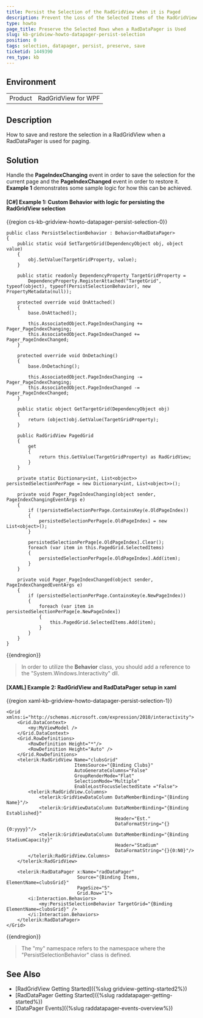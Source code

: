 ```yaml
---
title: Persist the Selection of the RadGridView when it is Paged
description: Prevent the Loss of the Selected Items of the RadGridView while Changing Pages.
type: howto
page_title: Preserve the Selected Rows when a RadDataPager is Used
slug: kb-gridview-howto-datapager-persist-selection
position: 0
tags: selection, datapager, persist, preserve, save
ticketid: 1449390
res_type: kb
---
```


## Environment
<table>
	<tr>
		<td>Product</td>
		<td>RadGridView for WPF</td>
	</tr>
</table>

## Description

How to save and restore the selection in a RadGridView when a RadDataPager is used for paging.

## Solution

Handle the __PageIndexChanging__ event in order to save the selection for the current page and the __PageIndexChanged__ event in order to restore it. __Example 1__ demonstrates some sample logic for how this can be achieved.

#### __[C#] Example 1: Custom Behavior with logic for persisting the RadGridView selection__
{{region cs-kb-gridview-howto-datapager-persist-selection-0}}

    public class PersistSelectionBehavior : Behavior<RadDataPager>
    {
        public static void SetTargetGrid(DependencyObject obj, object value)
        {
            obj.SetValue(TargetGridProperty, value);
        }

        public static readonly DependencyProperty TargetGridProperty =
            DependencyProperty.RegisterAttached("TargetGrid", typeof(object), typeof(PersistSelectionBehavior), new PropertyMetadata(null));

        protected override void OnAttached()
        {
            base.OnAttached();

            this.AssociatedObject.PageIndexChanging += Pager_PageIndexChanging;
            this.AssociatedObject.PageIndexChanged += Pager_PageIndexChanged;
        }

        protected override void OnDetaching()
        {
            base.OnDetaching();

            this.AssociatedObject.PageIndexChanging -= Pager_PageIndexChanging;
            this.AssociatedObject.PageIndexChanged -= Pager_PageIndexChanged;
        }

        public static object GetTargetGrid(DependencyObject obj)
        {
            return (object)obj.GetValue(TargetGridProperty);
        }

        public RadGridView PagedGrid
        {
            get
            {
                return this.GetValue(TargetGridProperty) as RadGridView;
            }
        }

        private static Dictionary<int, List<object>> persistedSelectionPerPage = new Dictionary<int, List<object>>();

        private void Pager_PageIndexChanging(object sender, PageIndexChangingEventArgs e)
        {
            if (!persistedSelectionPerPage.ContainsKey(e.OldPageIndex))
            {
                persistedSelectionPerPage[e.OldPageIndex] = new List<object>();
            }

            persistedSelectionPerPage[e.OldPageIndex].Clear();
            foreach (var item in this.PagedGrid.SelectedItems)
            {
                persistedSelectionPerPage[e.OldPageIndex].Add(item);
            }
        }

        private void Pager_PageIndexChanged(object sender, PageIndexChangedEventArgs e)
        {
            if (persistedSelectionPerPage.ContainsKey(e.NewPageIndex))
            {
                foreach (var item in persistedSelectionPerPage[e.NewPageIndex])
                {
                    this.PagedGrid.SelectedItems.Add(item);
                }
            }
        }
    }
{{endregion}}

> In order to utilize the __Behavior__ class, you should add a reference to the "System.Windows.Interactivity" dll.

#### __[XAML] Example 2: RadGridView and RadDataPager setup in xaml__
{{region xaml-kb-gridview-howto-datapager-persist-selection-1}}

    <Grid xmlns:i="http://schemas.microsoft.com/expression/2010/interactivity">
        <Grid.DataContext>
            <my:MyViewModel />
        </Grid.DataContext>
        <Grid.RowDefinitions>
            <RowDefinition Height="*"/>
            <RowDefinition Height="Auto" />
        </Grid.RowDefinitions>
        <telerik:RadGridView Name="clubsGrid" 
                             ItemsSource="{Binding Clubs}"
                             AutoGenerateColumns="False"
                             GroupRenderMode="Flat"
                             SelectionMode="Multiple"
                             EnableLostFocusSelectedState ="False">
            <telerik:RadGridView.Columns>
                <telerik:GridViewDataColumn DataMemberBinding="{Binding Name}"/>
                <telerik:GridViewDataColumn DataMemberBinding="{Binding Established}"
                                            Header="Est." 
                                            DataFormatString="{}{0:yyyy}"/>
                <telerik:GridViewDataColumn DataMemberBinding="{Binding StadiumCapacity}" 
                                            Header="Stadium" 
                                            DataFormatString="{}{0:N0}"/>
            </telerik:RadGridView.Columns>
        </telerik:RadGridView>

        <telerik:RadDataPager x:Name="radDataPager"
                              Source="{Binding Items, ElementName=clubsGrid}"
                              PageSize="5"
                              Grid.Row="1">
            <i:Interaction.Behaviors>
                <my:PersistSelectionBehavior TargetGrid="{Binding ElementName=clubsGrid}" />
            </i:Interaction.Behaviors>
        </telerik:RadDataPager>
    </Grid>
{{endregion}}

> The "my" namespace refers to the namespace where the "PersistSelectionBehavior" class is defined. 

## See Also

* [RadGridView Getting Started]({%slug gridview-getting-started2%})
* [RadDataPager Getting Started]({%slug raddatapager-getting-started%})
* [DataPager Events]({%slug raddatapager-events-overview%})